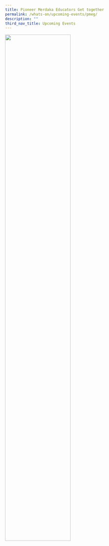 ```yaml
---
title: Pioneer Merdaka Educators Get together
permalink: /whats-on/upcoming-events/pmeg/
description: ""
third_nav_title: Upcoming Events
---
```

<p><a href="/images/1_PMEG.jpg">  
<img style="width:65%" src="/images/1_PMEG.jpg">  
</a></p>